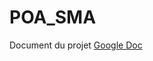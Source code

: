 # POA_SMA

Document du projet
[Google Doc](https://docs.google.com/document/d/1aaL9yuKQl_96hxvpKPH8pq4jWp_qLgxub-3K144HU2U/edit)
